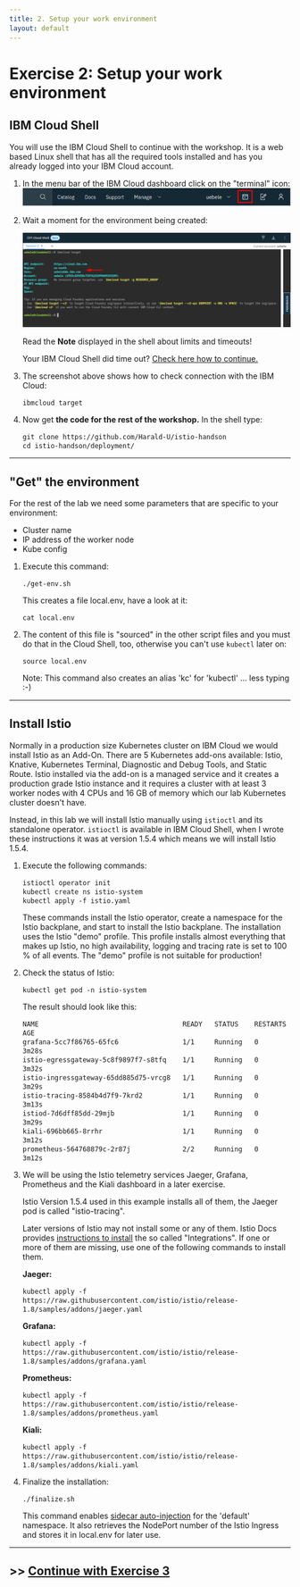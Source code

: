 ```yaml
---
title: 2. Setup your work environment
layout: default
---
```


# Exercise 2: Setup your work environment



## IBM Cloud Shell

You will use the IBM Cloud Shell to continue with the workshop. It is a web based Linux shell that has all the required tools installed and has you already logged into your IBM Cloud account. 

1. In the menu bar of the IBM Cloud dashboard click on the "terminal" icon:
    ![access clsh](../images/access_cloudshell.png)

1. Wait a moment for the environment being created:

    ![cloudshell](../images/cloudshell.png)

    Read the **Note** displayed in the shell about limits and timeouts!

    Your IBM Cloud Shell did time out? [Check here how to continue.](miscellaneous.md)

1. The screenshot above shows how to check connection with the IBM Cloud:

    ```
    ibmcloud target
    ```

1. Now get **the code for the rest of the workshop.** In the shell type:

    ```
    git clone https://github.com/Harald-U/istio-handson
    cd istio-handson/deployment/
    ```

---

## "Get" the environment

For the rest of the lab we need some parameters that are specific to your environment:

- Cluster name
- IP address of the worker node
- Kube config

1. Execute this command:

    ```
    ./get-env.sh
    ```

    This creates a file local.env, have a look at it:

    ```
    cat local.env
    ```

1. The content of this file is "sourced" in the other script files and you must do that in the Cloud Shell, too, otherwise you can't use `kubectl` later on:

    ```
    source local.env
    ```

    Note: This command also creates an alias 'kc' for 'kubectl' ... less typing :-)
    
---

## Install Istio

Normally in a production size Kubernetes cluster on IBM Cloud we would install Istio as an Add-On. There are 5 Kubernetes add-ons available: Istio, Knative, Kubernetes Terminal, Diagnostic and Debug Tools, and Static Route. Istio installed via the add-on is a managed service and it creates a production grade Istio instance and it requires a cluster with at least 3 worker nodes with 4 CPUs and 16 GB of memory which our lab Kubernetes cluster doesn't have.

Instead, in this lab we will install Istio manually using `istioctl` and its standalone operator. `istioctl` is available in IBM Cloud Shell, when I wrote these instructions it was at version 1.5.4 which means we will install Istio 1.5.4.

1. Execute the following commands:

    ```
    istioctl operator init
    kubectl create ns istio-system
    kubectl apply -f istio.yaml
    ```

    These commands install the Istio operator, create a namespace for the Istio backplane, and start to install the Istio backplane. The installation uses the Istio "demo" profile. This profile installs almost everything that makes up Istio, no high availability, logging and tracing rate is set to 100 % of all events. The "demo" profile is not suitable for production!
    
1. Check the status of Istio:

    ```
    kubectl get pod -n istio-system
    ```

    The result should look like this:

    ```
    NAME                                    READY   STATUS    RESTARTS   AGE
    grafana-5cc7f86765-65fc6                1/1     Running   0          3m28s
    istio-egressgateway-5c8f9897f7-s8tfq    1/1     Running   0          3m32s
    istio-ingressgateway-65dd885d75-vrcg8   1/1     Running   0          3m29s
    istio-tracing-8584b4d7f9-7krd2          1/1     Running   0          3m13s
    istiod-7d6dff85dd-29mjb                 1/1     Running   0          3m29s
    kiali-696bb665-8rrhr                    1/1     Running   0          3m12s
    prometheus-564768879c-2r87j             2/2     Running   0          3m12s
    ```

1. We will be using the Istio telemetry services Jaeger, Grafana, Prometheus and the Kiali dashboard in a later exercise. 

    Istio Version 1.5.4 used in this example installs all of them, the Jaeger pod is called "istio-tracing". 
    
    Later versions of Istio may not install some or any of them. Istio Docs provides [instructions to install](https://istio.io/latest/docs/ops/integrations/) the so called "Integrations". If one or more of them are missing, use one of the following commands to install them. 

    **Jaeger:** 

    ```
    kubectl apply -f https://raw.githubusercontent.com/istio/istio/release-1.8/samples/addons/jaeger.yaml
    ```

    **Grafana:**

    ```
    kubectl apply -f https://raw.githubusercontent.com/istio/istio/release-1.8/samples/addons/grafana.yaml
    ```

    **Prometheus:**

    ```
    kubectl apply -f https://raw.githubusercontent.com/istio/istio/release-1.8/samples/addons/prometheus.yaml
    ```

    **Kiali:**

    ```
    kubectl apply -f https://raw.githubusercontent.com/istio/istio/release-1.8/samples/addons/kiali.yaml
    ```


1. Finalize the installation:

    ```
    ./finalize.sh
    ```

    This command enables [sidecar auto-injection](https://istio.io/latest/docs/setup/additional-setup/sidecar-injection/) for the 'default' namespace.
    It also retrieves the NodePort number of the Istio Ingress and stores it in local.env for later use.

---

## >> [Continue with Exercise 3](exercise3.md)
